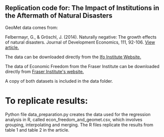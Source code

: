 ## Replication code for: The Impact of Institutions in the Aftermath of Natural Disasters

GeoMet data comes from: 

Felbermayr, G., & Gröschl, J. (2014). Naturally negative: The growth effects of natural disasters. Journal of Development Economics, 111, 92-106. [View article.](https://www.sciencedirect.com/science/article/abs/pii/S0304387814000820) 

The data can be downloaded directly from the [Ifo Institute Website.](https://www.cesifo-group.de/de/dms/ifodoc/docs/IfoGAME/IfoGAME_balanced_panel.dta)

The data of Economic Freedom from the Fraser Institute can be downloaded directly from [Fraser Institute's website.](https://www.fraserinstitute.org/economic-freedom/dataset?geozone=world&page=dataset&min-year=2&max-year=0&filter=0&sort-field=year&sort-reversed=0&year=1970)

A copy of both datasets is included in the data folder. 

# To replicate results:

Python file data_preparation.py creates the data used for the regression analysis in R, called econ_freedom_and_geomet.csv, which involves grouping, interpolating and merging. The R files replicate the results from table 1 and table 2 in the article.
